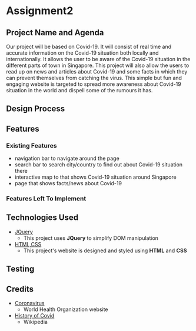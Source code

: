 # Assignment2

Project Name and Agenda
----------------------- 
Our project will be based on Covid-19. It will consist of real time and accurate information on the Covid-19 situation both locally and internationally. It allows the user to be aware of the Covid-19 situation in the different parts of town in Singapore. This project will also allow the users to read up on news and articles about Covid-19 and some facts in which they can prevent themselves from catching the virus. This simple but fun and engaging website is targeted to spread more awareness about Covid-19 situation in the world and dispell some of the rumours it has.

Design Process
--------------

Features
--------
### Existing Features
-   navigation bar to navigate around the page
-   search bar to search city/country to find out about Covid-19 situation there
-   interactive map to that shows Covid-19 situation around Singapore
-   page that shows facts/news about Covid-19

### Features Left To Implement

Technologies Used
-----------------
-   [JQuery](https://jquery.com)
    -   This project uses **JQuery** to simplify DOM manipulation
-   [HTML,CSS](https://html.com)
    -   This project's website is designed and styled using **HTML** and **CSS**

Testing
-------

Credits
-------
-  [Coronavirus](https://www.who.int/health-topics/coronavirus#tab=tab_1)
    -   World Health Organization website
-  [History of Covid](https://en.wikipedia.org/wiki/COVID-19#History)
    -   Wikipedia
